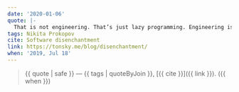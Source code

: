 ```yaml
---
date: '2020-01-06'
quote: |-
  That is not engineering. That’s just lazy programming. Engineering is understanding performance, structure, limits of what you build, deeply. Combining poorly written stuff with more poorly written stuff goes strictly against that. To progress, we need to understand what and why are we doing.
tags: Nikita Prokopov
cite: Software disenchantment
link: https://tonsky.me/blog/disenchantment/
when: '2019, Jul 18'
---
```


> {{ quote | safe }}
> — {{ tags | quoteByJoin }}, [{{ cite }}]({{ link }}). ({{ when }})
